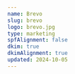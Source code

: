 ```yaml
---
name: Brevo
slug: brevo
logo: brevo.jpg
type: marketing
spfAlignment: false
dkim: true
dkimAlignment: true
updated: 2024-10-05
---
```

